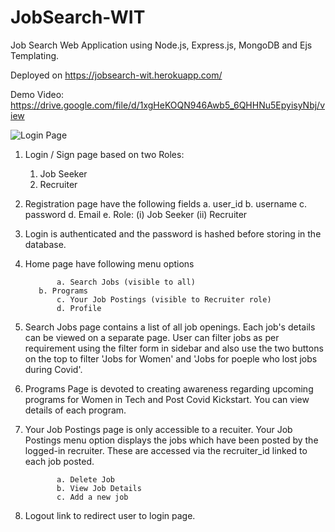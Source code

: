 # JobSearch-WIT

Job Search Web Application using Node.js, Express.js, MongoDB and Ejs Templating.

Deployed on https://jobsearch-wit.herokuapp.com/

Demo Video: https://drive.google.com/file/d/1xgHeKOQN946Awb5_6QHHNu5EpyisyNbj/view

![Login Page](../master/projectscreenshots/screencapture1.png)


1. Login / Sign page based on two Roles: 
	1. Job Seeker 
	2. Recruiter 

2. Registration page  have the following fields
              	a. user_id
            	b. username
            	c. password
            	d. Email
            	e. Role:
            		(i) Job Seeker
            		(ii) Recruiter       


3. Login is authenticated and the password is hashed before storing in the database. 

4. Home page have following menu options

              a. Search Jobs (visible to all)
	      b. Programs
              c. Your Job Postings (visible to Recruiter role)
              d. Profile

5. Search Jobs page contains a list of all job openings. Each job's details can be viewed on a separate page. User can filter jobs as per requirement using the filter form in sidebar and also use the two buttons on the top to filter 'Jobs for Women' and 'Jobs for poeple who lost jobs during Covid'.

6. Programs Page is devoted to creating awareness regarding upcoming programs for Women in Tech and Post Covid Kickstart. You can view details of each program. 
            
7. Your Job Postings page is only accessible to a recuiter. Your Job Postings menu option displays the jobs which have been posted by the logged-in recruiter. These are accessed via the recruiter_id linked to each job posted.

              a. Delete Job
              b. View Job Details
              c. Add a new job

8. Logout link to redirect user to login page.
